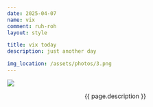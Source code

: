 ```yaml
---
date: 2025-04-07 
name: vix 
comment: ruh-roh 
layout: style

title: vix today
description: just another day

img_location: /assets/photos/3.png
---
```

<div class="row justify-content-center photo-container">
    <div class="col-10" style="max-height: 400px">
        <img style="margin: auto;display: block; max-width: 100%; max-height: 100%; object-fit: scale-down;" src="{{ page.img_location }}"/>
    <div>
    <p class="mt-1 mb-0" style="text-align: center;">{{ page.description }}</p>
</div>







